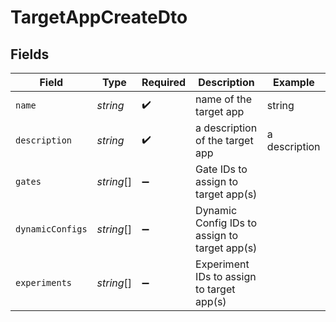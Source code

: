 # TargetAppCreateDto


## Fields

| Field                                         | Type                                          | Required                                      | Description                                   | Example                                       |
| --------------------------------------------- | --------------------------------------------- | --------------------------------------------- | --------------------------------------------- | --------------------------------------------- |
| `name`                                        | *string*                                      | :heavy_check_mark:                            | name of the target app                        | string                                        |
| `description`                                 | *string*                                      | :heavy_check_mark:                            | a description of the target app               | a description                                 |
| `gates`                                       | *string*[]                                    | :heavy_minus_sign:                            | Gate IDs to assign to target app(s)           |                                               |
| `dynamicConfigs`                              | *string*[]                                    | :heavy_minus_sign:                            | Dynamic Config IDs to assign to target app(s) |                                               |
| `experiments`                                 | *string*[]                                    | :heavy_minus_sign:                            | Experiment IDs to assign to target app(s)     |                                               |